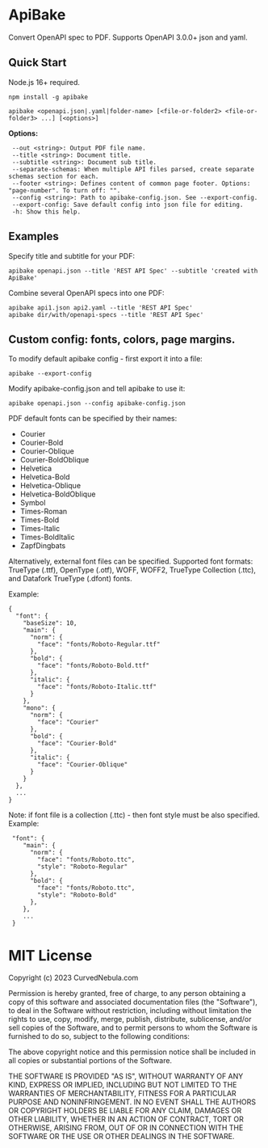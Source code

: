 # ApiBake

Convert OpenAPI spec to PDF. Supports OpenAPI 3.0.0+ json and yaml.

## Quick Start

Node.js 16+ required.

```
npm install -g apibake

apibake <openapi.json|.yaml|folder-name> [<file-or-folder2> <file-or-folder3> ...] [<options>]
```

**Options:**

```
 --out <string>: Output PDF file name.
 --title <string>: Document title.
 --subtitle <string>: Document sub title.
 --separate-schemas: When multiple API files parsed, create separate schemas section for each.
 --footer <string>: Defines content of common page footer. Options: "page-number". To turn off: "".
 --config <string>: Path to apibake-config.json. See --export-config.
 --export-config: Save default config into json file for editing.
 -h: Show this help.
```

## Examples

Specify title and subtitle for your PDF:

```
apibake openapi.json --title 'REST API Spec' --subtitle 'created with ApiBake'
```

Combine several OpenAPI specs into one PDF:

```
apibake api1.json api2.yaml --title 'REST API Spec'
apibake dir/with/openapi-specs --title 'REST API Spec'
```

## Custom config: fonts, colors, page margins.

To modify default apibake config - first export it into a file:

```
apibake --export-config
```

Modify apibake-config.json and tell apibake to use it:

```
apibake openapi.json --config apibake-config.json
```

PDF default fonts can be specified by their names:

 - Courier
 - Courier-Bold
 - Courier-Oblique
 - Courier-BoldOblique
 - Helvetica
 - Helvetica-Bold
 - Helvetica-Oblique
 - Helvetica-BoldOblique
 - Symbol
 - Times-Roman
 - Times-Bold
 - Times-Italic
 - Times-BoldItalic
 - ZapfDingbats

Alternatively, external font files can be specified. Supported font formats: TrueType (.ttf), OpenType (.otf), WOFF, WOFF2, TrueType Collection (.ttc), and Datafork TrueType (.dfont) fonts.

Example:

```
{
  "font": {
    "baseSize": 10,
    "main": {
      "norm": {
        "face": "fonts/Roboto-Regular.ttf"
      },
      "bold": {
        "face": "fonts/Roboto-Bold.ttf"
      },
      "italic": {
        "face": "fonts/Roboto-Italic.ttf"
      }
    },
    "mono": {
      "norm": {
        "face": "Courier"
      },
      "bold": {
        "face": "Courier-Bold"
      },
      "italic": {
        "face": "Courier-Oblique"
      }
    }
  },
  ...
}
```

Note: if font file is a collection (.ttc) - then font style must be also specified. Example:

```
 "font": {
    "main": {
      "norm": {
        "face": "fonts/Roboto.ttc",
        "style": "Roboto-Regular"
      },
      "bold": {
        "face": "fonts/Roboto.ttc",
        "style": "Roboto-Bold"
      },
    },
    ...
 }
```

# MIT License

Copyright (c) 2023 CurvedNebula.com

Permission is hereby granted, free of charge, to any person obtaining a copy
of this software and associated documentation files (the "Software"), to deal
in the Software without restriction, including without limitation the rights
to use, copy, modify, merge, publish, distribute, sublicense, and/or sell
copies of the Software, and to permit persons to whom the Software is
furnished to do so, subject to the following conditions:

The above copyright notice and this permission notice shall be included in all
copies or substantial portions of the Software.

THE SOFTWARE IS PROVIDED "AS IS", WITHOUT WARRANTY OF ANY KIND, EXPRESS OR
IMPLIED, INCLUDING BUT NOT LIMITED TO THE WARRANTIES OF MERCHANTABILITY,
FITNESS FOR A PARTICULAR PURPOSE AND NONINFRINGEMENT. IN NO EVENT SHALL THE
AUTHORS OR COPYRIGHT HOLDERS BE LIABLE FOR ANY CLAIM, DAMAGES OR OTHER
LIABILITY, WHETHER IN AN ACTION OF CONTRACT, TORT OR OTHERWISE, ARISING FROM,
OUT OF OR IN CONNECTION WITH THE SOFTWARE OR THE USE OR OTHER DEALINGS IN THE
SOFTWARE.
